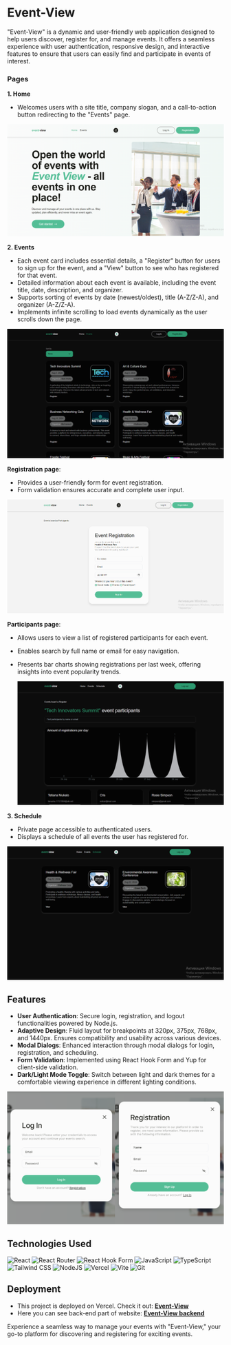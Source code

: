 # Event-View

"Event-View" is a dynamic and user-friendly web application designed to help users discover, register for, and manage events. It offers a seamless experience with user authentication, responsive design, and interactive features to ensure that users can easily find and participate in events of interest.

### Pages

**1. Home**

- Welcomes users with a site title, company slogan, and a call-to-action button redirecting to the "Events" page.

![Home Page](./public/1.png)

**2. Events**

- Each event card includes essential details, a "Register" button for users to sign up for the event, and a "View" button to see who has registered for that event.
- Detailed information about each event is available, including the event title, date, description, and organizer.
- Supports sorting of events by date (newest/oldest), title (A-Z/Z-A), and organizer (A-Z/Z-A).
- Implements infinite scrolling to load events dynamically as the user scrolls down the page.

![Events Page](./public/2.png)

**Registration page**:

- Provides a user-friendly form for event registration.
- Form validation ensures accurate and complete user input.

![Registration](./public/3.png)

**Participants page**:

- Allows users to view a list of registered participants for each event.
- Enables search by full name or email for easy navigation.
- Presents bar charts showing registrations per last week, offering insights into event popularity trends.

  ![Participants](./public/4.png)

**3. Schedule**

- Private page accessible to authenticated users.
- Displays a schedule of all events the user has registered for.

![Schedule Page](./public/5.png)

## Features

- **User Authentication**: Secure login, registration, and logout functionalities powered by Node.js.
- **Adaptive Design**: Fluid layout for breakpoints at 320px, 375px, 768px, and 1440px. Ensures compatibility and usability across various devices.
- **Modal Dialogs**: Enhanced interaction through modal dialogs for login, registration, and scheduling.
- **Form Validation**: Implemented using React Hook Form and Yup for client-side validation.
- **Dark/Light Mode Toggle**: Switch between light and dark themes for a comfortable viewing experience in different lighting conditions.

<img src="./public/6.png" alt="Feature Registration and Login"/>

## Technologies Used

![React](https://img.shields.io/badge/react-%2320232a.svg?style=for-the-badge&logo=react&logoColor=%2361DAFB)
![React Router](https://img.shields.io/badge/React_Router-CA4245?style=for-the-badge&logo=react-router&logoColor=white)
![React Hook Form](https://img.shields.io/badge/React%20Hook%20Form-%23EC5990.svg?style=for-the-badge&logo=reacthookform&logoColor=white)
![JavaScript](https://img.shields.io/badge/JavaScript-323330?style=for-the-badge&logo=javascript&logoColor=F7DF1E)
![TypeScript](https://img.shields.io/badge/typescript-%23007ACC.svg?style=for-the-badge&logo=typescript&logoColor=white)
![Tailwind CSS](https://img.shields.io/badge/tailwindcss-%2338B2AC.svg?style=for-the-badge&logo=tailwind-css&logoColor=white)
![NodeJS](https://img.shields.io/badge/node.js-6DA55F?style=for-the-badge&logo=node.js&logoColor=white)
![Vercel](https://img.shields.io/badge/vercel-%23000000.svg?style=for-the-badge&logo=vercel&logoColor=white)
![Vite](https://img.shields.io/badge/vite-%23646CFF.svg?style=for-the-badge&logo=vite&logoColor=white)
![Git](https://img.shields.io/badge/git-%23F05033.svg?style=for-the-badge&logo=git&logoColor=white)

## Deployment

- This project is deployed on Vercel. Check it out: [**Event-View**](https://event-view.vercel.app/)
- Here you can see back-end part of website: [**Event-View backend**](https://github.com/NiukaloTetiana/event-view-backend)

Experience a seamless way to manage your events with "Event-View," your go-to platform for discovering and registering for exciting events.
